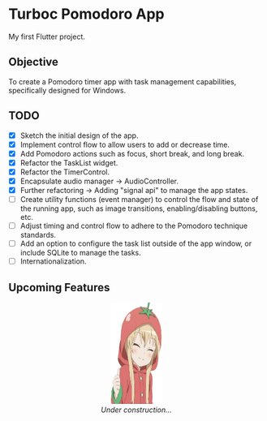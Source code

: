 # Turboc Pomodoro App

My first Flutter project.

## Objective

To create a Pomodoro timer app with task management capabilities, specifically designed for Windows.

## TODO

- [x] Sketch the initial design of the app.
- [x] Implement control flow to allow users to add or decrease time.
- [x] Add Pomodoro actions such as focus, short break, and long break.
- [x] Refactor the TaskList widget.
- [x] Refactor the TimerControl.
- [x] Encapsulate audio manager -> AudioController.
- [x] Further refactoring -> Adding "signal api" to manage the app states.
- [ ] Create utility functions (event manager) to control the flow and state of the running app, such as image transitions, enabling/disabling buttons, etc. 
- [ ] Adjust timing and control flow to adhere to the Pomodoro technique standards.
- [ ] Add an option to configure the task list outside of the app window, or include SQLite to manage the tasks.
- [ ] Internationalization.

## Upcoming Features

<p align="center">
  <img src="assets/images/yy_ok.png" alt="Under construction..." width="100" height="200"><br>
  <em>Under construction...</em>
</p>
